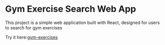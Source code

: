 # Gym Exercise Search Web App

This project is a simple web application built with React, designed for users to search for gym exercises

Try it here:[gym-exercises](https://gym-exercises-ashen-beta.vercel.app/)
